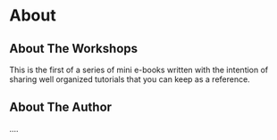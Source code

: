 # About


## About The Workshops

This is the first of a series of mini e-books written with the intention of sharing well organized tutorials that you can keep as a reference.


## About The Author

....
